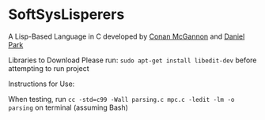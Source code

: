 # SoftSysLisperers

A Lisp-Based Language in C developed by [Conan McGannon](https://github.com/hyrtzhyro) and [Daniel Park](https://github.com/DanPark13)

Libraries to Download
Please run: `sudo apt-get install libedit-dev` before attempting to run project

Instructions for Use: 

When testing, run `cc -std=c99 -Wall parsing.c mpc.c -ledit -lm -o parsing` on terminal (assuming Bash)
